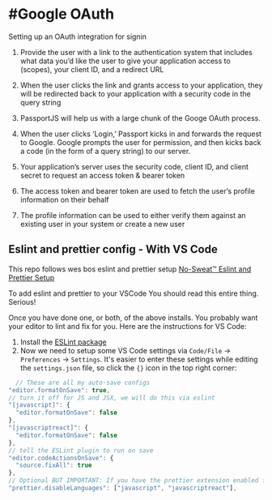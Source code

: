 # #Google OAuth

Setting up an OAuth integration for signin

1. Provide the user with a link to the authentication system that includes what data you’d like the user to give your application access to (scopes), your client ID, and a redirect URL

2. When the user clicks the link and grants access to your application, they will be redirected back to your application with a security code in the query string

3. PassportJS will help us with a large chunk of the Googe OAuth process.

4. When the user clicks ‘Login,’ Passport kicks in and forwards the request to Google. Google prompts the user for permission, and then kicks back a code (in the form of a query string) to our server.

5. Your application’s server uses the security code, client ID, and client secret to request an access token & bearer token

6. The access token and bearer token are used to fetch the user’s profile information on their behalf

7. The profile information can be used to either verify them against an existing user in your system or create a new user

## Eslint and prettier config - With VS Code

This repo follows wes bos eslint and prettier setup [No-Sweat™ Eslint and Prettier Setup](https://github.com/wesbos/eslint-config-wesbos)

To add eslint and prettier to your VSCode You should read this entire thing. Serious!

Once you have done one, or both, of the above installs. You probably want your editor to lint and fix for you. Here are the instructions for VS Code:

1. Install the [ESLint package](https://marketplace.visualstudio.com/items?itemName=dbaeumer.vscode-eslint)
2. Now we need to setup some VS Code settings via `Code/File` → `Preferences` → `Settings`. It's easier to enter these settings while editing the `settings.json` file, so click the `{}` icon in the top right corner:

```js
  // These are all my auto-save configs
"editor.formatOnSave": true,
// turn it off for JS and JSX, we will do this via eslint
"[javascript]": {
  "editor.formatOnSave": false
},
"[javascriptreact]": {
  "editor.formatOnSave": false
},
// tell the ESLint plugin to run on save
"editor.codeActionsOnSave": {
  "source.fixAll": true
},
// Optional BUT IMPORTANT: If you have the prettier extension enabled for other languages like CSS and HTML, turn it off for JS since we are doing it through Eslint already
"prettier.disableLanguages": ["javascript", "javascriptreact"],
```
